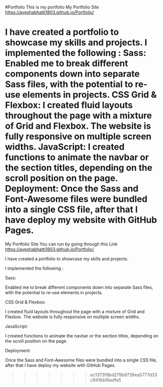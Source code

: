 #Portfolio
This is my portfolio
My Portfolio Site
https://ayeshabhatti1803.github.io/Portfolio/

I have created a portfolio to showcase my skills and projects.
I implemented the following :
Sass:
Enabled me to break different components down into separate Sass files, with the potential to re-use elements in projects.
CSS Grid & Flexbox:
I created fluid layouts throughout the page with a mixture of Grid and Flexbox. The website is fully responsive on multiple screen widths.
JavaScript:
I created functions to animate the navbar or the section titles, depending on the scroll position on the page.
Deployment:
Once the Sass and Font-Awesome files were bundled into a single CSS file, after that I have deploy my website with GitHub Pages.
=======

My Portfolio Site
You can run by going through this Link
https://ayeshabhatti1803.github.io/Portfolio/

I have created a portfolio to showcase my skills and projects.

I implemented the following :

Sass:

Enabled me to break different components down into separate Sass files, with the potential to re-use elements in projects.

CSS Grid & Flexbox:

I created fluid layouts throughout the page with a mixture of Grid and Flexbox. The website is fully responsive on multiple screen widths.

JavaScript:

I created functions to animate the navbar or the section titles, depending on the scroll position on the page.

Deployment:

Once the Sass and Font-Awesome files were bundled into a single CSS file, after that I have deploy my website with GitHub Pages.

> > > > > > > ec1373f9bd279b9739ea5777d33c9416b16edfe5

